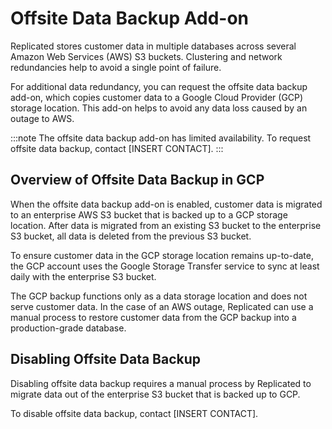 # Offsite Data Backup Add-on

Replicated stores customer data in multiple databases across several Amazon Web
Services (AWS) S3 buckets. Clustering and network redundancies help to avoid a
single point of failure.

For additional data redundancy, you can request the offsite data backup add-on,
which copies customer data to a Google Cloud Provider (GCP) storage location. This
add-on helps to avoid any data loss caused by an outage to AWS.

:::note
The offsite data backup add-on has limited availability. To request offsite data
backup, contact [INSERT CONTACT].
:::

## Overview of Offsite Data Backup in GCP

When the offsite data backup add-on is enabled, customer data is migrated to an
enterprise AWS S3 bucket that is backed up to a GCP storage location. After data
is migrated from an existing S3 bucket to the enterprise S3 bucket, all data is
deleted from the previous S3 bucket.

To ensure customer data in the GCP storage location remains up-to-date, the GCP
account uses the Google Storage Transfer service to sync at least daily with the
enterprise S3 bucket.

The GCP backup functions only as a data storage location and does not serve customer
data. In the case of an AWS outage, Replicated can use a manual process to restore
customer data from the GCP backup into a production-grade database.

## Disabling Offsite Data Backup

Disabling offsite data backup requires a manual process by Replicated to migrate
data out of the enterprise S3 bucket that is backed up to GCP.

To disable offsite data backup, contact [INSERT CONTACT].
